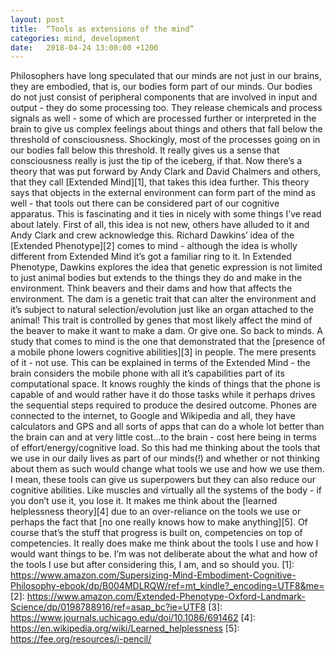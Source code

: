 ```yaml
---
layout: post
title:  “Tools as extensions of the mind”
categories: mind, development
date:   2018-04-24 13:00:00 +1200
---
```

Philosophers have long speculated that our minds are not just in our brains, they are embodied, that is, our bodies form part of our minds. Our bodies do not just consist of peripheral components that are involved in input and output - they do some processing too. They release chemicals and process signals as well - some of which are processed further or interpreted in the brain to give us complex feelings about things and others that fall below the threshold of consciousness. Shockingly, most of the processes going on in our bodies fall below this threshold. It really gives us a sense that consciousness really is just the tip of the iceberg, if that.
Now there’s a theory that was put forward by Andy Clark and David Chalmers and others, that they call [Extended Mind][1], that takes this idea further. This theory says that objects in the external environment can form part of the mind as well - that tools out there can be considered part of our cognitive apparatus. This is fascinating and it ties in nicely with some things I’ve read about lately.
First of all, this idea is not new, others have alluded to it and Andy Clark and crew acknowledge this. Richard Dawkins’ idea of the [Extended Phenotype][2] comes to mind - although the idea is wholly different from Extended Mind it’s got a familiar ring to it. In Extended Phenotype, Dawkins explores the idea that genetic expression is not limited to just animal bodies but extends to the things they do and make in the environment. Think beavers and their dams and how that affects the environment. The dam is a genetic trait that can alter the environment and it’s subject to natural selection/evolution just like an organ attached to the animal! This trait is controlled by genes that most likely affect the mind of the beaver to make it want to make a dam. Or give one.
So back to minds. A study that comes to mind is the one that demonstrated that the [presence of a mobile phone lowers cognitive abilities][3] in people. The mere presents of it - not use. This can be explained in terms of the Extended Mind - the brain considers the mobile phone with all it’s capabilities part of its computational space. It knows roughly the kinds of things that the phone is capable of and would rather have it do those tasks while it perhaps drives the sequential steps required to produce the desired outcome. Phones are connected to the internet, to Google and Wikipedia and all, they have calculators and GPS and all sorts of apps that can do a whole lot better than the brain can and at very little cost…to the brain - cost here being in terms of effort/energy/cognitive load.
So this had me thinking about the tools that we use in our daily lives as part of our minds(!) and whether or not thinking about them as such would change what tools we use and how we use them. I mean, these tools can give us superpowers but they can also reduce our cognitive abilities. Like muscles and virtually all the systems of the body - if you don’t use it, you lose it. It makes me think about the [learned helplessness theory][4] due to an over-reliance on the tools we use or perhaps the fact that [no one really knows how to make anything][5]. Of course that’s the stuff that progress is built on, competencies on top of competencies. It really does make me think about the tools I use and how I would want things to be.
I’m was not deliberate about the what and how of the tools I use but after considering this, I am, and so should you.
[1]: https://www.amazon.com/Supersizing-Mind-Embodiment-Cognitive-Philosophy-ebook/dp/B004MDLRQW/ref=mt_kindle?_encoding=UTF8&me=
[2]: https://www.amazon.com/Extended-Phenotype-Oxford-Landmark-Science/dp/0198788916/ref=asap_bc?ie=UTF8
[3]: https://www.journals.uchicago.edu/doi/10.1086/691462
[4]: https://en.wikipedia.org/wiki/Learned_helplessness
[5]: https://fee.org/resources/i-pencil/